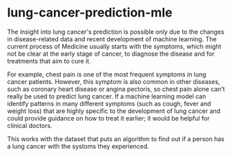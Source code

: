 # lung-cancer-prediction-mle

The insight into lung cancer's prediction is possible only due to the changes in disease-related data and recent development of machine learning. The current process of Medicine usually starts with the symptoms, which might not be clear at the early stage of cancer, to diagnose the disease and for treatments that aim to cure it.

For example, chest pain is one of the most frequent symptoms in lung cancer patients. However, this symptom is also common in other diseases, such as coronary heart disease or angina pectoris, so chest pain alone can’t really be used to predict lung cancer. If a machine learning model can identify patterns in many different symptoms (such as cough, fever and weight loss) that are highly specific to the development of lung cancer and could provide guidance on how to treat it earlier; it would be helpful for clinical doctors.

This works with the dataset that puts an algorithm to find out if a person has a lung cancer with the systoms they experienced.
